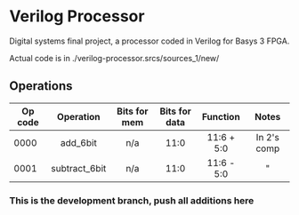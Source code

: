 # Verilog Processor
Digital systems final project, a processor coded in Verilog for Basys 3 FPGA.

Actual code is in ./verilog-processor.srcs/sources_1/new/

## Operations

| Op code       | Operation     | Bits for mem  | Bits for data | Function      | Notes         |
| ------------- |:-------------:|:-------------:|:-------------:|:-------------:|:-------------:|
| 0000          | add_6bit      | n/a           | 11:0          | 11:6 + 5:0    | In 2's comp   |
| 0001          | subtract_6bit | n/a           | 11:0          | 11:6 - 5:0    | "             |

### This is the development branch, push all additions here
